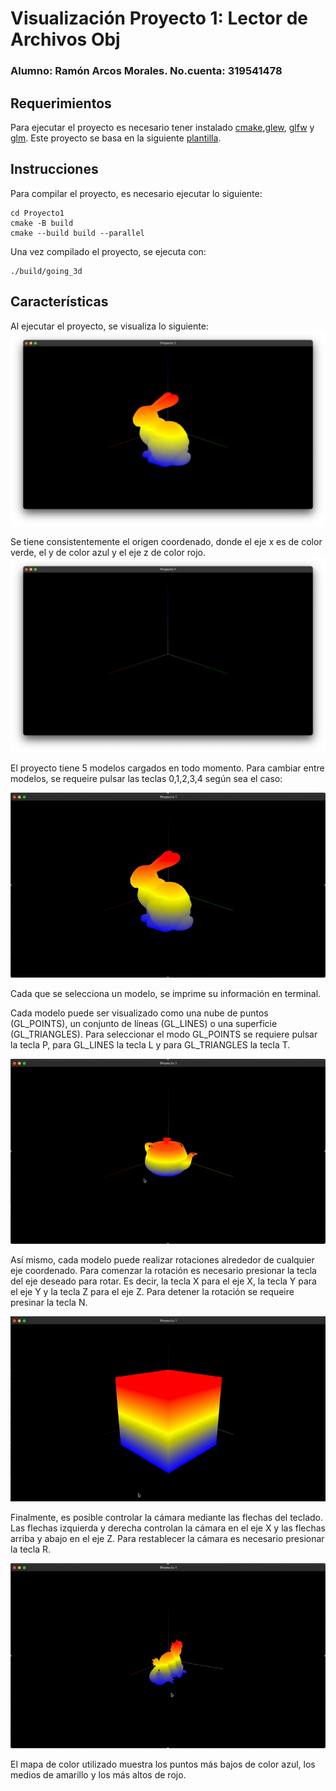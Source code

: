 # Visualización Proyecto 1: Lector de Archivos Obj
### Alumno: Ramón Arcos Morales. No.cuenta: 319541478
## Requerimientos
Para ejecutar el proyecto es necesario tener instalado [cmake](https://cmake.org),[glew](https://glew.sourceforge.net), [glfw](https://www.glfw.org)  y [glm](https://github.com/g-truc/glm). Este proyecto se basa en la siguiente [plantilla](https://github.com/diegodmag/OpenGLFundations/tree/main/templates/t_02).
## Instrucciones

Para compilar el proyecto, es necesario ejecutar lo siguiente:
```
cd Proyecto1
cmake -B build
cmake --build build --parallel 
```
Una vez compilado el proyecto, se ejecuta con:
```
./build/going_3d
```
## Características

Al ejecutar el proyecto, se visualiza lo siguiente:
![alt text](media/inicio.png)

Se tiene consistentemente el origen coordenado, donde el eje x es de color verde, el y de color azul y el eje z de color rojo.
![alt text](media/eje.png)

El proyecto tiene 5 modelos cargados en todo momento. Para cambiar entre modelos, se requeire pulsar las teclas 0,1,2,3,4 según sea el caso:

![alt text](media/figuras.gif)

Cada que se selecciona un modelo, se imprime su información en terminal.


Cada modelo puede ser visualizado como una nube de puntos (GL_POINTS), un conjunto de líneas (GL_LINES) o una superficie (GL_TRIANGLES). Para seleccionar el modo GL_POINTS se requiere pulsar la tecla P, para GL_LINES la tecla L y para GL_TRIANGLES la tecla T.

![alt text](media/puntos.gif)

Así mismo, cada modelo puede realizar rotaciones alrededor de cualquier eje coordenado. Para comenzar la rotación es necesario presionar la tecla del eje deseado para rotar. Es decir, la tecla X para el eje X, la tecla Y para el eje Y y la tecla Z para el eje Z. Para detener la rotación se requeire presinar la tecla N.

![alt text](media/rotacion.gif)

Finalmente, es posible controlar la cámara mediante las flechas del teclado. Las flechas izquierda y derecha controlan la cámara en el eje X y las flechas arriba y abajo en el eje Z. Para restablecer la cámara es necesario presionar la tecla R.

![alt text](media/camara.gif)

El mapa de color utilizado muestra los puntos más bajos de color azul, los medios de amarillo y los más altos de rojo. 
